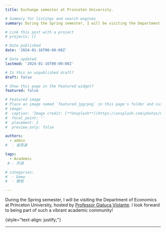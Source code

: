 ```yaml
---
title: Exchange semester at Princeton University.

# Summary for listings and search engines
summary: During the Spring semester, I will be visiting the Department of Economics at Princeton University, hosted by [Professor Gianluca Violante](https://violante.economics.princeton.edu/). I look forward to being part of such a vibrant academic community!

# Link this post with a project
# projects: []

# Date published
date: '2024-01-16T00:00:00Z'

# Date updated
lastmod: '2024-01-16T00:00:00Z'

# Is this an unpublished draft?
draft: false

# Show this page in the Featured widget?
featured: false

# Featured image
# Place an image named `featured.jpg/png` in this page's folder and customize its options here.
# image:
#  caption: 'Image credit: [**Unsplash**](https://unsplash.com/photos/CpkOjOcXdUY)'
#  focal_point: ''
#  placement: 2
#  preview_only: false

authors:
  - admin
#  - 吳恩達

tags:
  - Academic
 # - 开源

# categories:
#  - Demo
#  - 教程

---
```

During the Spring semester, I will be visiting the Department of Economics at Princeton University, hosted by [Professor Gialuca Violante](https://violante.economics.princeton.edu/). I look forward to being part of such a vibrant academic community!

{style="text-align: justify;"}

---
